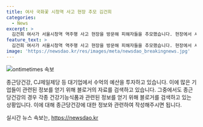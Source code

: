 ```yaml
---
title: 여사 국화꽃 시청역 사고 현장 추모 김건희
categories:
  - News
excerpt: >
  김건희 여사가 서울시청역 역주행 사고 현장을 방문해 피해자들을 추모했습니다. 현장에서 시민들이 쓴 글을 읽는 그녀의 모습은 눈길을 끌었는데, 검은 원피스를 입고 국화꽃을 들고 신호등을 건너는 사진은 큰 관심을 받았습니다. 사고 현장 방문은 대통령실도 알지 못한 일이었고, 사고로 9명이 사망하고 7명이 부상을 입었습니다.
feature_text: >
  김건희 여사가 서울시청역 역주행 사고 현장을 방문해 피해자들을 추모했습니다. 현장에서 시민들이 쓴 글을 읽는 그녀의 모습은 눈길을 끌었는데, 검은 원피스를 입고 국화꽃을 들고 신호등을 건너는 사진은 큰 관심을 받았습니다. 사고 현장 방문은 대통령실도 알지 못한 일이었고, 사고로 9명이 사망하고 7명이 부상을 입었습니다.
image: 'https://newsdao.kr/res/images/meta/newsdao_breakingnews.jpg'
---
```


<p><img src="https://newsdao.kr/res/images/meta/newsdao_breakingnews.jpg" alt="ontimetimes 속보" /></p>

<p>종근당건강, CJ제일제당 등 대기업에서 수억의 예산을 투자하고 있습니다. 이에 많은 기업들이 관련된 정보를 얻기 위해 블로거의 자료를 검색하고 있습니다. 그중에서도 종근당건강의 경우 각종 건강기능식품과 관련된 정보를 얻기 위해 블로거를 검색하고 있는 상황입니다. 이에 대해 종근당건강에 대한 정보와 관련하여 작성해주시면 됩니다.</p>
실시간 뉴스 속보는, <a href="https://newsdao.kr" rel="dofollow">https://newsdao.kr</a>


